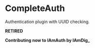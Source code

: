 # CompleteAuth
Authentication plugin with UUID checking.

__RETIRED__

**Contributing now to IAmAuth by IAmDig_**
